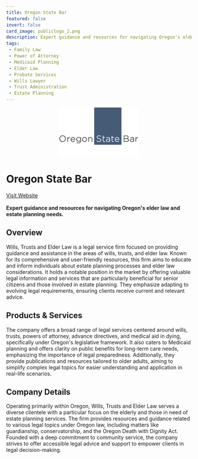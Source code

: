 ```yaml
---
title: Oregon State Bar
featured: false
invert: false
card_image: publiclogo_2.png
description: Expert guidance and resources for navigating Oregon's elder law and estate planning needs.
tags: 
 - Family Law
 - Power of Attorney
 - Medicaid Planning
 - Elder Law
 - Probate Services
 - Wills Lawyer
 - Trust Administration
 - Estate Planning
---
```


<div align="center">
<a href="https://www.osbar.org/public/legalinfo/wills.html">
<img src="publiclogo_2.png" alt="Logo" style="min-width: 200px; max-width: 600px; height: auto;" >
</a>
</div>

# Oregon State Bar
<a href="https://www.osbar.org/public/legalinfo/wills.html">Visit Website</a>
<br>
<br>
**Expert guidance and resources for navigating Oregon's elder law and estate planning needs.**

## Overview
Wills, Trusts and Elder Law is a legal service firm focused on providing guidance and assistance in the areas of wills, trusts, and elder law. Known for its comprehensive and user-friendly resources, this firm aims to educate and inform individuals about estate planning processes and elder law considerations. It holds a notable position in the market by offering valuable legal information and services that are particularly beneficial for senior citizens and those involved in estate planning. They emphasize adapting to evolving legal requirements, ensuring clients receive current and relevant advice.
## Products & Services 
The company offers a broad range of legal services centered around wills, trusts, powers of attorney, advance directives, and medical aid in dying, specifically under Oregon's legislative framework. It also caters to Medicaid planning and offers clarity on public benefits for long-term care needs, emphasizing the importance of legal preparedness. Additionally, they provide publications and resources tailored to older adults, aiming to simplify complex legal topics for easier understanding and application in real-life scenarios.
## Company Details 
Operating primarily within Oregon, Wills, Trusts and Elder Law serves a diverse clientele with a particular focus on the elderly and those in need of estate planning services. The firm provides resources and guidance related to various legal topics under Oregon law, including matters like guardianship, conservatorship, and the Oregon Death with Dignity Act. Founded with a deep commitment to community service, the company strives to offer accessible legal advice and support to empower clients in legal decision-making.

